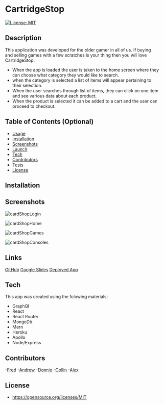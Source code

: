 # CartridgeStop

[![License: MIT](https://img.shields.io/badge/License-MIT-yellow.svg)](https://opensource.org/licenses/MIT)

## Description

This application was developed for the older gamer in all of us. If buying and selling games with a few scratches is your thing then you will love CartridgeStop:

- When the app is loaded the user is taken to the home screen where they can choose what category they would like to search.
- when the category is selected a list of items will appear pertaining to their selection.
- When the user searches through list of items, they can click on one item and see various data about each product.
- When the product is selected it can be added to a cart and the user can proceed to checkout.

## Table of Contents (Optional)

- [Usage](#usage)
- [Installation](#Installation)
- [Screenshots](#Screenshots)
- [Launch](#launch)
- [Tech](#tech)
- [Contributors](#contributors)
- [Tests](#tests)
- [License](#license)

## Installation



## Screenshots

![cardShopLogin](https://user-images.githubusercontent.com/101908537/191871672-0a5ea757-9d61-44ed-ad00-6ea185bc16ed.png)

![cardShopHome](https://user-images.githubusercontent.com/101908537/191871712-2cdf1379-f766-433f-8549-657879195d3b.png)

![cardShopGames](https://user-images.githubusercontent.com/101908537/191871749-a531da01-cae7-4135-978d-7e2b4ef9749d.png)

![cardShopConsoles](https://user-images.githubusercontent.com/101908537/191871772-15d83d0b-3877-4fea-b8f9-0489f53242f0.png)

## Links

[GitHub](https://github.com/FredElick/Retro-Games)
[Google Slides](https://docs.google.com/presentation/d/1JXAu0evSmUP57_Mf76UI289NuSghIJvPlq8qVRLHJPI/edit#slide=id.gcb9a0b074_1_0)
[Deployed App]()

## Tech

This app was created using the folowing materials:

- GraphQl
- React
- React Router
- MongoDb
- Mern
- Heroku
- Apollo
- Node/Express

## Contributors

-[Fred](https://github.com/FredElick)
-[Andrew](https://github.com/Andrew-Byrd49)
-[Donnie](https://github.com/Atlas075)
-[Collin](https://github.com/colinale)
-[Alex](https://github.com/Riftsail)


## License

- https://opensource.org/licenses/MIT
